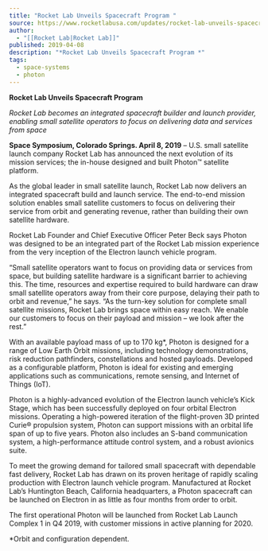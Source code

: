 ```yaml
---
title: "Rocket Lab Unveils Spacecraft Program "
source: https://www.rocketlabusa.com/updates/rocket-lab-unveils-spacecraft-program/
author:
  - "[[Rocket Lab|Rocket Lab]]"
published: 2019-04-08
description: "*Rocket Lab Unveils Spacecraft Program *"
tags:
  - space-systems
  - photon
---
```

**Rocket Lab Unveils Spacecraft Program** 

*Rocket Lab becomes an integrated spacecraft builder and launch provider, enabling small satellite operators to focus on delivering data and services from space*

**Space Symposium, Colorado Springs. April 8, 2019** – U.S. small satellite launch company Rocket Lab has announced the next evolution of its mission services; the in-house designed and built Photon™ satellite platform.

As the global leader in small satellite launch, Rocket Lab now delivers an integrated spacecraft build and launch service. The end-to-end mission solution enables small satellite customers to focus on delivering their service from orbit and generating revenue, rather than building their own satellite hardware.

Rocket Lab Founder and Chief Executive Officer Peter Beck says Photon was designed to be an integrated part of the Rocket Lab mission experience from the very inception of the Electron launch vehicle program.

“Small satellite operators want to focus on providing data or services from space, but building satellite hardware is a significant barrier to achieving this. The time, resources and expertise required to build hardware can draw small satellite operators away from their core purpose, delaying their path to orbit and revenue,” he says. “As the turn-key solution for complete small satellite missions, Rocket Lab brings space within easy reach. We enable our customers to focus on their payload and mission – we look after the rest.”

With an available payload mass of up to 170 kg\*, Photon is designed for a range of Low Earth Orbit missions, including technology demonstrations, risk reduction pathfinders, constellations and hosted payloads. Developed as a configurable platform, Photon is ideal for existing and emerging applications such as communications, remote sensing, and Internet of Things (IoT). 

Photon is a highly-advanced evolution of the Electron launch vehicle’s Kick Stage, which has been successfully deployed on four orbital Electron missions. Operating a high-powered iteration of the flight-proven 3D printed Curie® propulsion system, Photon can support missions with an orbital life span of up to five years. Photon also includes an S-band communication system, a high-performance attitude control system, and a robust avionics suite.

To meet the growing demand for tailored small spacecraft with dependable fast delivery, Rocket Lab has drawn on its proven heritage of rapidly scaling production with Electron launch vehicle program. Manufactured at Rocket Lab’s Huntington Beach, California headquarters, a Photon spacecraft can be launched on Electron in as little as four months from order to orbit.

The first operational Photon will be launched from Rocket Lab Launch Complex 1 in Q4 2019, with customer missions in active planning for 2020.

\*Orbit and configuration dependent.
